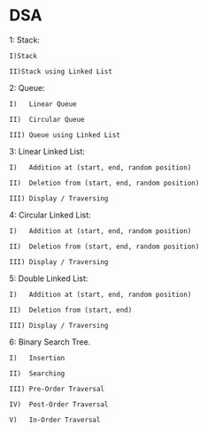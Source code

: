 # DSA
1: Stack:

    I)Stack
    
    II)Stack using Linked List

2: Queue:

    I)   Linear Queue
    
    II)  Circular Queue
    
    III) Queue using Linked List
3: Linear Linked List:

    I)   Addition at (start, end, random position)
    
    II)  Deletion from (start, end, random position)
    
    III) Display / Traversing

4: Circular Linked List:

    I)   Addition at (start, end, random position)
    
    II)  Deletion from (start, end, random position)
    
    III) Display / Traversing

5: Double Linked List:

    I)   Addition at (start, end, random position)
    
    II)  Deletion from (start, end)
    
    III) Display / Traversing

6: Binary Search Tree.

    I)   Insertion
    
    II)  Searching
    
    III) Pre-Order Traversal
    
    IV)  Post-Order Traversal
    
    V)   In-Order Traversal
